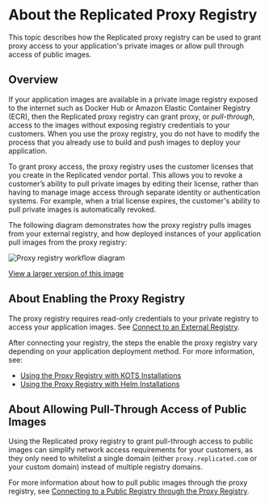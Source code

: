 # About the Replicated Proxy Registry

This topic describes how the Replicated proxy registry can be used to grant proxy access to your application's private images or allow pull through access of public images.

## Overview

If your application images are available in a private image registry exposed to the internet such as Docker Hub or Amazon Elastic Container Registry (ECR), then the Replicated proxy registry can grant proxy, or _pull-through_, access to the images without exposing registry credentials to your customers. When you use the proxy registry, you do not have to modify the process that you already use to build and push images to deploy your application.

To grant proxy access, the proxy registry uses the customer licenses that you create in the Replicated vendor portal. This allows you to revoke a customer’s ability to pull private images by editing their license, rather than having to manage image access through separate identity or authentication systems. For example, when a trial license expires, the customer's ability to pull private images is automatically revoked.

The following diagram demonstrates how the proxy registry pulls images from your external registry, and how deployed instances of your application pull images from the proxy registry:

![Proxy registry workflow diagram](/images/private-registry-diagram.png)

[View a larger version of this image](/images/private-registry-diagram-large.png)

## About Enabling the Proxy Registry

The proxy registry requires read-only credentials to your private registry to access your application images. See [Connect to an External Registry](/vendor/packaging-private-images).

After connecting your registry, the steps the enable the proxy registry vary depending on your application deployment method. For more information, see:
* [Using the Proxy Registry with KOTS Installations](/vendor/private-images-kots)
* [Using the Proxy Registry with Helm Installations](/vendor/helm-image-registry)

## About Allowing Pull-Through Access of Public Images

Using the Replicated proxy registry to grant pull-through access to public images can simplify network access requirements for your customers, as they only need to whitelist a single domain (either `proxy.replicated.com` or your custom domain) instead of multiple registry domains.

For more information about how to pull public images through the proxy registry, see [Connecting to a Public Registry through the Proxy Registry](/vendor/packaging-public-images).